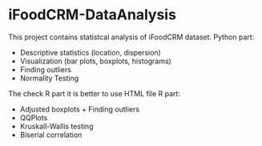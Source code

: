 # iFoodCRM-DataAnalysis
This project contains statistcal analysis of iFoodCRM dataset.
Python part:
- Descriptive statistics (location, dispersion)
- Visualization (bar plots, boxplots, histograms)
- Finding outliers
- Normality Testing

The check R part it is better to use HTML file
R part:
- Adjusted boxplots + Finding outliers
- QQPlots
- Kruskall-Wallis testing
- Biserial correlation